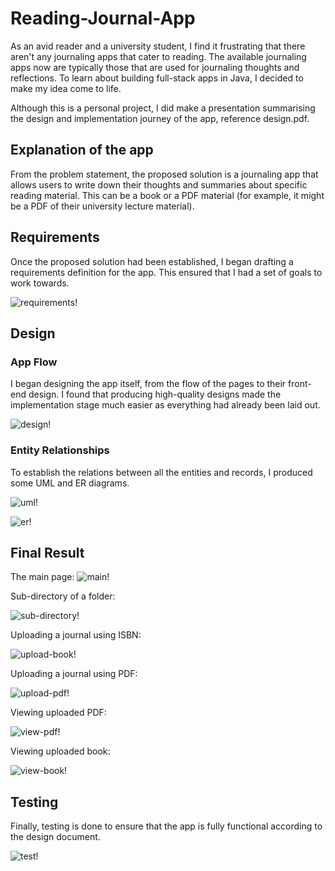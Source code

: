 # Reading-Journal-App

As an avid reader and a university student, I find it frustrating that there aren't any journaling apps that cater to reading. The available journaling apps now are typically those that are used for journaling thoughts and reflections. To learn about building full-stack apps in Java, I decided to make my idea come to life. 

Although this is a personal project, I did make a presentation summarising the design and implementation journey of the app, reference design.pdf.

## Explanation of the app

From the problem statement, the proposed solution is a journaling app that allows users to write down their thoughts and summaries about specific reading material. This can be a book or a PDF material (for example, it might be a PDF of their university lecture material).

## Requirements 

Once the proposed solution had been established, I began drafting a requirements definition for the app. This ensured that I had a set of goals to work towards. 

![requirements!](text-image/requirements.png)

## Design 

### App Flow

I began designing the app itself, from the flow of the pages to their front-end design. I found that producing high-quality designs made the implementation stage much easier as everything had already been laid out. 

![design!](text-image/design.png)

### Entity Relationships

To establish the relations between all the entities and records, I produced some UML and ER diagrams. 

![uml!](text-image/uml.png)

![er!](text-image/er.png)

## Final Result 

The main page:
![main!](text-image/main.png)

Sub-directory of a folder: 

![sub-directory!](text-image/sub-directory.png)

Uploading a journal using ISBN: 

![upload-book!](text-image/book.png)

Uploading a journal using PDF:

![upload-pdf!](text-image/pdf.png)

Viewing uploaded PDF: 

![view-pdf!](text-image/view-pdf.png)

Viewing uploaded book: 

![view-book!](text-image/view-book.png)

## Testing

Finally, testing is done to ensure that the app is fully functional according to the design document.

![test!](text-image/test.png)

